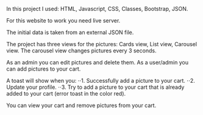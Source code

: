 In this project I used:
HTML, Javascript, CSS, Classes, Bootstrap, JSON.

For this website to work you need live server.

The initial data is taken from an external JSON file.

The project has three views for the pictures:
Cards view, List view, Carousel view.
The carousel view changes pictures every 3 seconds.

As an admin you can edit pictures and delete them.
As a user/admin you can add pictures to your cart.

A toast will show when you:
⋅⋅1. Successfully add a picture to your cart.
⋅⋅2. Update your profile.
⋅⋅3. Try to add a picture to your cart that is already added to your cart (error toast in the color red).

You can view your cart and remove pictures from your cart.